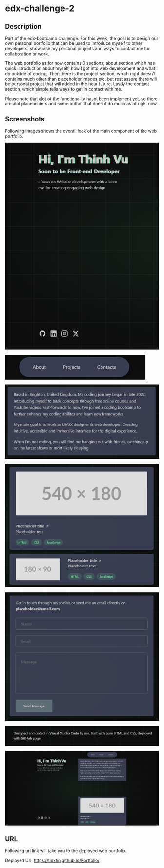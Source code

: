 # edx-challenge-2

## Description

Part of the edx-bootcamp challenge. For this week, the goal is to design our own personal portfolio that can be used to introduce myself to other developers, showcase my personal projects and ways to contact me for collaboration or work.

The web portfolio as for now contains 3 sections; about section which has quick introduction about myself, how I got into web development and what I do outside of coding. Then there is the project section, which right doesn't contains much other than placeholder images etc, but rest assure there will be personal project that will added in the near future. Lastly the contact section, which simple tells ways to get in contact with me.

Please note that alot of the functionality hasnt been implement yet, so there are alot placeholders and some button that doesnt do much as of right now.


## Screenshots

Following images shows the overall look of the main component of the web portfolio.

![Image-1](./static/image/Screenshot%202023-12-12%20171750.png "Header")

![Image-2](./static/image/Screenshot%202023-12-12%20172457.png "Nav-bar")

![Image-3](./static/image/Screenshot%202023-12-12%20173806.png "About")

![Image-4](./static/image/Screenshot%202023-12-12%20172532.png "Project")

![Image-5](./static/image/Screenshot%202023-12-12%20172543.png "Contact")

![Image-6](./static/image/Screenshot%202023-12-12%20172549.png "Footer")

![Image-7](./static/image/Screenshot%202023-12-12%20174445.png "Large view")

## URL

Following url link will take you to the deployed web portfolio.

Deployed Url: https://tinxtin.github.io/Portfolio/

